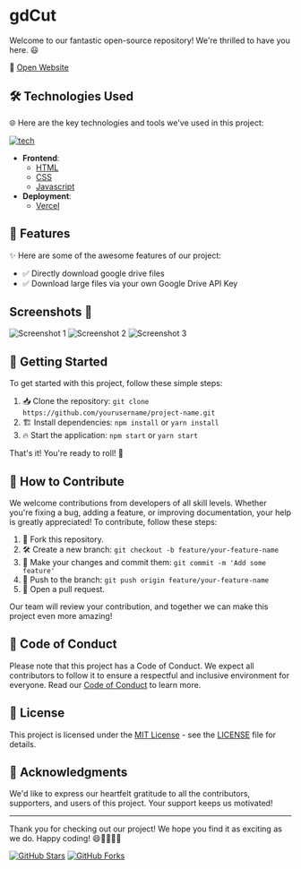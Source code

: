 # gdCut

Welcome to our fantastic open-source repository! We're thrilled to have you here. 😃

🔗 [Open Website](https://gd-cut.vercel.app/)

## 🛠️ Technologies Used

🌐 Here are the key technologies and tools we've used in this project:

[![tech](https://skillicons.dev/icons?i=html,css,js)](https://skillicons.dev)

- **Frontend**:
  - [HTML](https://en.wikipedia.org/wiki/HTML)
  - [CSS](https://en.wikipedia.org/wiki/CSS)
  - [Javascript](https://en.wikipedia.org/wiki/javascript)
- **Deployment**:
  - [Vercel](https://vercel.com/)

## 🌈 Features

✨ Here are some of the awesome features of our project:

- ✅ Directly download google drive files
- ✅ Download large files via your own Google Drive API Key

## Screenshots 📸

![Screenshot 1](screenshots/screenshot1.png)
![Screenshot 2](screenshots/screenshot2.png)
![Screenshot 3](screenshots/screenshot3.png)

## 🚗 Getting Started

To get started with this project, follow these simple steps:

1. 📥 Clone the repository: `git clone https://github.com/yourusername/project-name.git`
2. 🏗️ Install dependencies: `npm install` or `yarn install`
3. 🔥 Start the application: `npm start` or `yarn start`

That's it! You're ready to roll! 🙌

## 🤝 How to Contribute

We welcome contributions from developers of all skill levels. Whether you're fixing a bug, adding a feature, or improving documentation, your help is greatly appreciated! To contribute, follow these steps:

1. 🍴 Fork this repository.
2. 🛠️ Create a new branch: `git checkout -b feature/your-feature-name`
3. 📝 Make your changes and commit them: `git commit -m 'Add some feature'`
4. 🚀 Push to the branch: `git push origin feature/your-feature-name`
5. 🧐 Open a pull request.

Our team will review your contribution, and together we can make this project even more amazing!

## 🤝 Code of Conduct

Please note that this project has a Code of Conduct. We expect all contributors to follow it to ensure a respectful and inclusive environment for everyone. Read our [Code of Conduct](CODE_OF_CONDUCT.md) to learn more.

## 📜 License

This project is licensed under the [MIT License](LICENSE) - see the [LICENSE](LICENSE) file for details.

## 👏 Acknowledgments

We'd like to express our heartfelt gratitude to all the contributors, supporters, and users of this project. Your support keeps us motivated!

---

Thank you for checking out our project! We hope you find it as exciting as we do. Happy coding! 😄👨‍💻👩‍💻

[![GitHub Stars](https://img.shields.io/github/stars/yourusername/project-name.svg?style=social)](https://github.com/yourusername/project-name/stargazers)
[![GitHub Forks](https://img.shields.io/github/forks/yourusername/project-name.svg?style=social)](https://github.com/yourusername/project-name/network/members)

